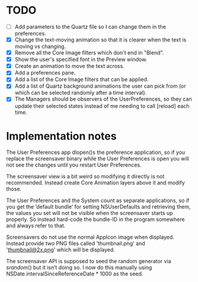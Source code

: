 # TODO
- [ ] Add parameters to the Quartz file so I can change them in the preferences.
- [x] Change the text-moving animation so that it is clearer when the text is moving vs changing.
- [x] Remove all the Core Image filters which don't end in "Blend".
- [x] Show the user's specified font in the Preview window.
- [x] Create an animation to move the text across.
- [x] Add a preferences pane.
- [x] Add a list of the Core Image filters that can be applied.
- [x] Add a list of Quartz background animations the user can pick from (or which can be selected randomly after a time interval).
- [x] The Managers should be observers of the UserPreferences, so they can update their selected states instead of me needing to call [reload] each time.

# Implementation notes
The User Preferences app dlopen()s the preference application, so if you replace the screensaver binary while the User Preferences is open you will not see the changes until you restart User Preferences.

The screensaver view is a bit weird so modifying it directly is not recommended. Instead create Core Animation layers above it and modify those.

The User Preferences and the System count as separate applications, so if you get the ‘default bundle’ for setting NSUserDefaults and retrieving them, the values you set will not be visible when the screensaver starts up properly. So instead hard-code the bundle-ID in the program somewhere and always refer to that.

Screensavers do not use the normal AppIcon image when displayed. Instead provide two PNG files called 'thumbnail.png' and 'thumbnail@2x.png' which will be displayed.

The screensaver API is supposed to seed the random generator via *srandom*() but it isn’t doing so.  I now do this manually using NSDate.intervalSinceReferenceDate * 1000 as the seed.

